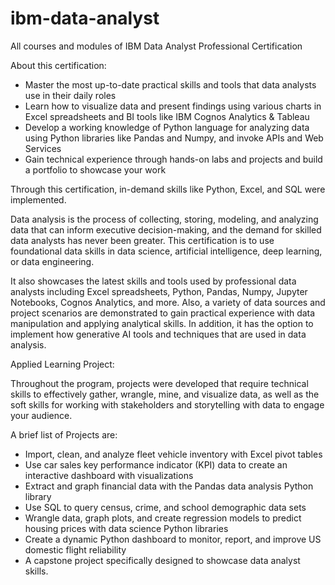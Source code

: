 # ibm-data-analyst
All courses and modules of IBM Data Analyst Professional Certification

About this certification:

- Master the most up-to-date practical skills and tools that data analysts use in their daily roles
- Learn how to visualize data and present findings using various charts in Excel spreadsheets and BI tools like IBM Cognos Analytics & Tableau
- Develop a working knowledge of Python language for analyzing data using Python libraries like Pandas and Numpy, and invoke APIs and Web Services 
- Gain technical experience through hands-on labs and projects and build a portfolio to showcase your work

Through this certification, in-demand skills like Python, Excel, and SQL were implemented.

Data analysis is the process of collecting, storing, modeling, and analyzing data that can inform executive decision-making, and the demand for skilled data analysts has never been greater. This certification is to use foundational data skills in data science, artificial intelligence, deep learning, or data engineering. 

It also showcases the latest skills and tools used by professional data analysts including Excel spreadsheets, Python, Pandas, Numpy, Jupyter Notebooks, Cognos Analytics, and more. Also, a variety of data sources and project scenarios are demonstrated to gain practical experience with data manipulation and applying analytical skills. In addition, it has the option to implement how generative AI tools and techniques that are used in data analysis.

Applied Learning Project:

Throughout the program, projects were developed that require technical skills to effectively gather, wrangle, mine, and visualize data, as well as the soft skills for working with stakeholders and storytelling with data to engage your audience.

A brief list of Projects are:

- Import, clean, and analyze fleet vehicle inventory with Excel pivot tables
- Use car sales key performance indicator (KPI) data to create an interactive dashboard with visualizations
- Extract and graph financial data with the Pandas data analysis Python library
- Use SQL to query census, crime, and school demographic data sets
- Wrangle data, graph plots, and create regression models to predict housing prices with data science Python libraries
- Create a dynamic Python dashboard to monitor, report, and improve US domestic flight reliability
- A capstone project specifically designed to showcase data analyst skills.
